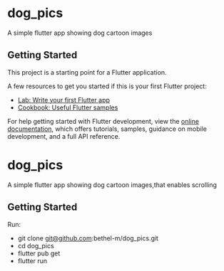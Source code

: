 # dog_pics

A simple flutter app showing dog cartoon images

## Getting Started

This project is a starting point for a Flutter application.

A few resources to get you started if this is your first Flutter project:

- [Lab: Write your first Flutter app](https://docs.flutter.dev/get-started/codelab)
- [Cookbook: Useful Flutter samples](https://docs.flutter.dev/cookbook)

For help getting started with Flutter development, view the
[online documentation](https://docs.flutter.dev/), which offers tutorials,
samples, guidance on mobile development, and a full API reference.

# dog_pics

A simple flutter app showing dog cartoon images,that enables scrolling

## Getting Started
Run:
- git clone git@github.com:bethel-m/dog_pics.git
- cd dog_pics
- flutter pub get 
- flutter run
